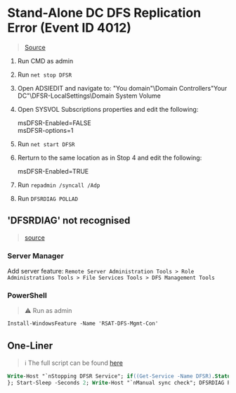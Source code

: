 # Stand-Alone DC DFS Replication Error (Event ID 4012)

> [Source](https://www.mcbsys.com/blog/2018/12/dfsr-error-4012-on-stand-alone-domain-controller/)

1. Run CMD as admin
2. Run `net stop DFSR`
3. Open ADSIEDIT and navigate to: "You domain"\Domain Controllers\"Your DC"\DFSR-LocalSettings\Domain System Volume
4. Open SYSVOL Subscriptions properties and edit the following:

   msDFSR-Enabled=FALSE  
   msDFSR-options=1  
5. Run `net start DFSR`
6. Rerturn to the same location as in Stop 4 and edit the following:

   msDFSR-Enabled=TRUE  
7. Run `repadmin /syncall /Adp`
8. Run `DFSRDIAG POLLAD`

## 'DFSRDIAG' not recognised

> [source](https://www.alitajran.com/dfsrdiag-pollad-is-not-recognized/)

### Server Manager

Add server feature:
`Remote Server Administration Tools > Role Administrations Tools > File Services Tools > DFS Management Tools`

### PowerShell

> :warning: Run as admin

```ps
Install-WindowsFeature -Name 'RSAT-DFS-Mgmt-Con'
```

## One-Liner

> :information_source: The full script can be found [here](.\Scripts\DFSR_Repair.ps1)

```ps
Write-Host "`nStopping DFSR Service"; if((Get-Service -Name DFSR).Status -eq 'Running'){Stop-Service -Name DFSR}; Write-Host "`nModifying properties"; $DName = (Get-ADComputer -Identity $Env:COMPUTERNAME).DistinguishedName; $ADObject = "CN=SYSVOL Subscription,CN=Domain System Volume,CN=DFSR-LocalSettings,$DName"; $Properties = Get-ADObject -Identity $ADObject -Properties msDFSR-Enabled,msDFSR-options; if($Properties.'msDFSR-Enabled'){Set-ADObject -Identity $ADObject -Replace @{'msDFSR-Enabled'=$false}}; if(!$Properties.'msDFSR-options'){Set-ADObject -Identity $ADObject -Replace @{'msDFSR-options'=1}}; Write-Host "`nStarting DFSR Service"; Start-Service -Name DFSR; Set-ADObject -Identity $ADObject -Replace @{'msDFSR-Enabled'=$true}; Write-Host "`nForcing sync"; repadmin /syncall /Adp; if((Get-WindowsFeature -Name 'RSAT-DFS-Mgmt-Con').InstallState -ne 'Installed'){Install-WindowsFeature -Name 'RSAT-DFS-Mgmt-Con'
}; Start-Sleep -Seconds 2; Write-Host "`nManual sync check"; DFSRDIAG POLLAD
```
